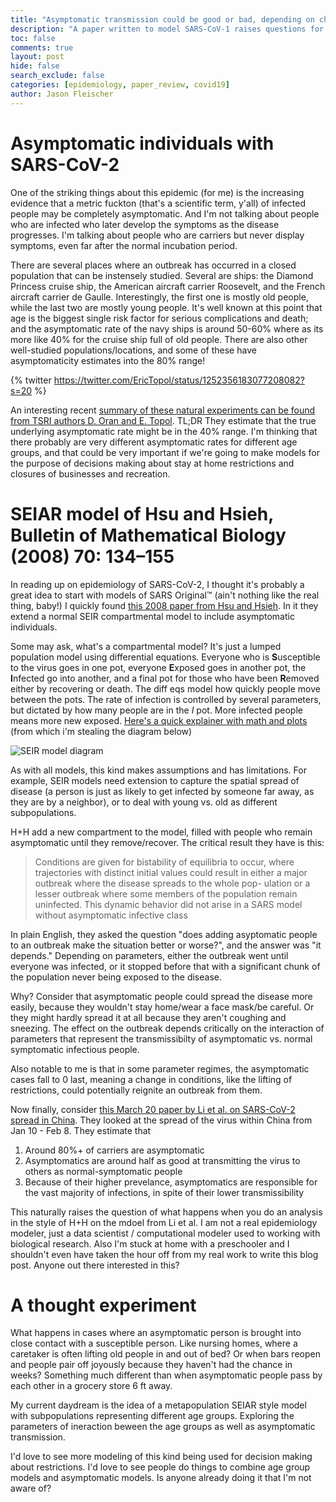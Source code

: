 ```yaml
---
title: "Asymptomatic transmission could be good or bad, depending on changes in transmisibility"
description: "A paper written to model SARS-CoV-1 raises questions for me about asymptomatic transmission of SARS-CoV-2 "
toc: false
comments: true
layout: post
hide: false
search_exclude: false
categories: [epidemiology, paper_review, covid19]
author: Jason Fleischer
---
```


# Asymptomatic individuals with SARS-CoV-2

One of the striking things about this epidemic (for me) is the increasing evidence that a metric fuckton (that's a scientific term, y'all) of infected people may be completely asymptomatic. And I'm not talking about people who are infected who later develop the symptoms as the disease progresses. I'm talking about people who are carriers but never display symptoms, even far after the normal incubation period.

There are several places where an outbreak has occurred in a closed population that can be instensely studied.  Several are ships: the Diamond Princess cruise ship, the American aircraft carrier Roosevelt, and the French aircraft carrier de Gaulle. Interestingly, the first one is mostly old people, while the last two are mostly young people.  It's well known at this point that age is the biggest single risk factor for serious complications and death; and the asymptomatic rate of the navy ships is around 50-60% where as its more like 40% for the cruise ship full of old people. There are also other well-studied populations/locations, and some of these have  asymptomaticity estimates into the 80% range!

{% twitter https://twitter.com/EricTopol/status/1252356183077208082?s=20 %}

An interesting recent [summary of these natural experiments can be found from TSRI authors D. Oran and E. Topol](https://www.scripps.edu/science-and-medicine/translational-institute/about/news/sarc-cov-2-infection/index.html). TL;DR They estimate that the true underlying asymptomatic rate might be in the 40% range. I'm thinking that there probably are very different asymptomatic rates for different age groups, and that could be very important if we're going to make models for the purpose of decisions making about stay at home restrictions and closures of businesses and recreation.

# SEIAR model of Hsu and Hsieh, Bulletin of Mathematical Biology (2008) 70: 134–155

In reading up on epidemiology of SARS-CoV-2, I thought it's probably a great idea to start with models of SARS Original&trade; (ain't nothing like the real thing, baby!)  I quickly found [this 2008 paper from Hsu and Hsieh](http://citeseerx.ist.psu.edu/viewdoc/download?doi=10.1.1.442.4906&rep=rep1&type=pdf). In it they extend a normal SEIR compartmental model to include asymptomatic individuals.

Some may ask, what's a compartmental model? It's just a lumped population model using differential equations.  Everyone who is **S**usceptible to the virus goes in one pot, everyone **E**xposed goes in another pot, the **I**nfected go into another, and a final pot for those who have been **R**emoved either by recovering or death. The diff eqs model how quickly people move between the pots. The rate of infection is controlled by several parameters, but dictated by how many people are in the *I* pot.  More infected people means more new exposed.  [Here's a quick explainer with math and plots](https://www.idmod.org/docs/hiv/model-seir.html) (from which i'm stealing the diagram below)

![SEIR model diagram](https://www.idmod.org/docs/hiv/_images/SEIR-SEIRS.png)

As with all models, this kind makes assumptions and has limitations. For example, SEIR models need extension to capture the spatial spread of disease (a person is just as likely to get infected by someone far away,  as they are by a neighbor), or to deal with young vs. old as different subpopulations.

H+H add a new compartment to the model, filled with people who remain asymptomatic until they remove/recover. The critical result they have is this:

> Conditions are given for bistability of equilibria to occur, where trajectories with distinct initial values could result in either a major outbreak where the disease spreads to the whole pop- ulation or a lesser outbreak where some members of the population remain uninfected. This dynamic behavior did not arise in a SARS model without asymptomatic infective class

In plain English, they asked the question "does adding asyptomatic people to an outbreak make the situation better or worse?", and the answer was "it depends."  Depending on parameters, either the outbreak went until everyone was infected, or it stopped before that with a significant chunk of the population never being exposed to the disease.

Why? Consider that asymptomatic people could  spread the disease more easily, because they wouldn't stay home/wear a face mask/be careful. Or they might hardly spread it at all because they aren't coughing and sneezing. The effect on the outbreak depends critically on the interaction of parameters that represent the transmissibilty of asymptomatic vs. normal symptomatic infectious people.

Also notable to me is that in some parameter regimes, the asymptomatic cases fall to 0 last, meaning a change in conditions, like the lifting of restrictions, could potentially reignite an outbreak from them.

Now finally, consider [this March 20 paper by Li et al. on SARS-CoV-2 spread in China](https://science.sciencemag.org/content/early/2020/04/24/science.abb3221). They looked at the spread of the virus within China from Jan 10 - Feb 8. They estimate that

1. Around 80%+ of carriers are asymptomatic
2. Asymptomatics are around half as good at transmitting the virus to others as normal-symptomatic people 
3. Because of their higher prevelance, asymptomatics are responsible for the vast majority of infections, in spite of their lower transmissibility

This naturally raises the question of what happens when you do an analysis in the style of H+H on the mdoel from Li et al.  I am not a real epidemiology modeler, just a data scientist / computational modeler used to working with biological research. Also I'm stuck at home with a preschooler and I shouldn't even have taken the hour off from my real work to write this blog post.  Anyone out there interested in this?

# A thought experiment

What happens in cases where an asymptomatic person is brought into close contact with a susceptible person.  Like nursing homes, where a caretaker is often lifting old people in and out of bed?  Or when bars reopen and people pair off joyously because they haven't had the chance in weeks?  Something much different than when asymptomatic people pass by each other in a grocery store 6 ft away.

My current daydream is the idea of a metapopulation SEIAR style model with subpopulations representing different age groups. Exploring the parameters of ineraction beween the age groups as well as asymptomatic transmission.

I'd love to see more modeling of this kind being used for decision making about restrictions.  I'd love to see people do things to combine age group models and asymptomatic models.  Is anyone already doing it that I'm not aware of?



